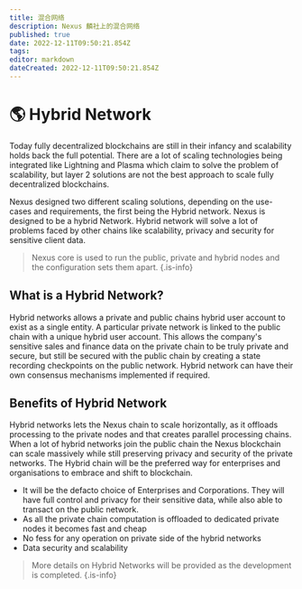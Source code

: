 ```yaml
---
title: 混合网络
description: Nexus 麟社上的混合网络
published: true
date: 2022-12-11T09:50:21.854Z
tags: 
editor: markdown
dateCreated: 2022-12-11T09:50:21.854Z
---
```


# 🌎 Hybrid Network

Today fully decentralized blockchains are still in their infancy and scalability holds back the full potential. There are a lot of scaling technologies being integrated like Lightning and Plasma which claim to solve the problem of scalability, but layer 2 solutions are not the best approach to scale  fully decentralized blockchains.&#x20;

Nexus designed two different scaling solutions, depending on the use-cases and requirements, the first being the Hybrid network. Nexus is designed to be a hybrid Network. Hybrid network will solve a lot of problems faced by other chains like scalability, privacy and security for sensitive client data.&#x20;

> 
> Nexus core  is used to run the public, private and hybrid nodes and the configuration sets them apart.
{.is-info}

## What is a Hybrid Network?

Hybrid networks allows a private and public chains hybrid user account to exist as a single entity. A particular private network is linked to the public chain with a unique hybrid user account. This allows the company's sensitive sales and finance data on the private chain to be truly private and secure, but still be secured with the public chain by creating a state recording checkpoints on the public network. Hybrid network can have their own consensus mechanisms implemented if required.

## Benefits of Hybrid Network

Hybrid networks lets the Nexus chain to scale horizontally, as it offloads processing to the private nodes and that creates parallel processing chains. When a lot of hybrid networks join the public chain the Nexus blockchain can scale massively while still preserving privacy and security of the private networks. The Hybrid chain will be the preferred way for enterprises and organisations to embrace and shift to blockchain.&#x20;

- It will be the defacto choice of Enterprises and Corporations.  They will have full control and privacy for their sensitive data, while also able to transact on the public network.
- As all the private chain computation is offloaded to dedicated private nodes it becomes fast and cheap
- No fess for any operation on private side of the hybrid networks
- Data security and scalability


> More details on Hybrid Networks will be provided as the development is completed.
{.is-info}